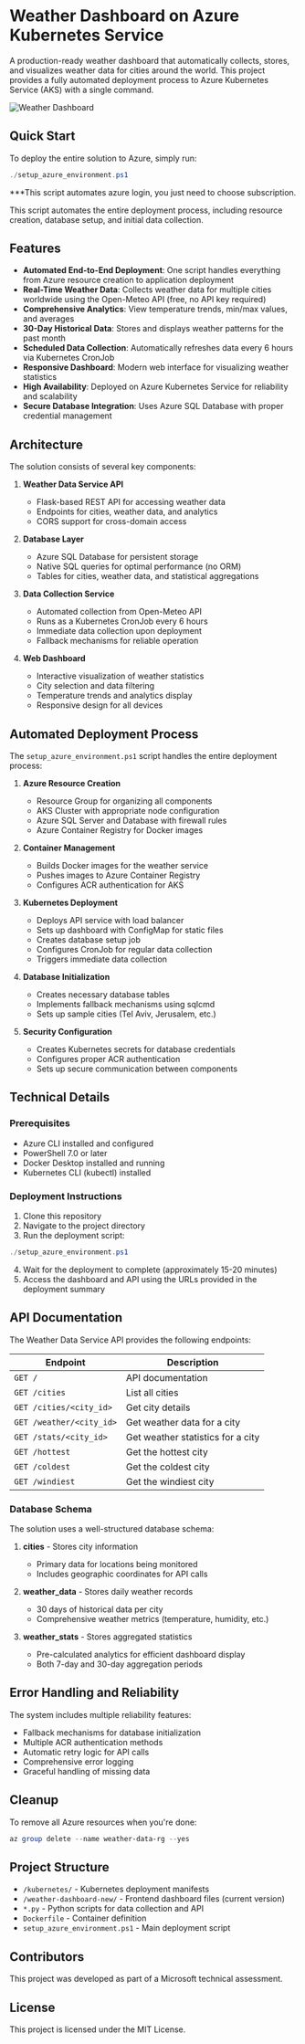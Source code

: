 # Weather Dashboard on Azure Kubernetes Service

A production-ready weather dashboard that automatically collects, stores, and visualizes weather data for cities around the world. This project provides a fully automated deployment process to Azure Kubernetes Service (AKS) with a single command.

![Weather Dashboard](https://via.placeholder.com/800x400?text=Weather+Dashboard)

## Quick Start

To deploy the entire solution to Azure, simply run:

```powershell
./setup_azure_environment.ps1
```
***This script automates azure login, you just need to choose subscription.

This script automates the entire deployment process, including resource creation, database setup, and initial data collection.

## Features

- **Automated End-to-End Deployment**: One script handles everything from Azure resource creation to application deployment
- **Real-Time Weather Data**: Collects weather data for multiple cities worldwide using the Open-Meteo API (free, no API key required)
- **Comprehensive Analytics**: View temperature trends, min/max values, and averages
- **30-Day Historical Data**: Stores and displays weather patterns for the past month
- **Scheduled Data Collection**: Automatically refreshes data every 6 hours via Kubernetes CronJob
- **Responsive Dashboard**: Modern web interface for visualizing weather statistics
- **High Availability**: Deployed on Azure Kubernetes Service for reliability and scalability
- **Secure Database Integration**: Uses Azure SQL Database with proper credential management

## Architecture

The solution consists of several key components:

1. **Weather Data Service API**
   - Flask-based REST API for accessing weather data
   - Endpoints for cities, weather data, and analytics
   - CORS support for cross-domain access

2. **Database Layer**
   - Azure SQL Database for persistent storage
   - Native SQL queries for optimal performance (no ORM)
   - Tables for cities, weather data, and statistical aggregations

3. **Data Collection Service**
   - Automated collection from Open-Meteo API
   - Runs as a Kubernetes CronJob every 6 hours
   - Immediate data collection upon deployment
   - Fallback mechanisms for reliable operation

4. **Web Dashboard**
   - Interactive visualization of weather statistics
   - City selection and data filtering
   - Temperature trends and analytics display
   - Responsive design for all devices

## Automated Deployment Process

The `setup_azure_environment.ps1` script handles the entire deployment process:

1. **Azure Resource Creation**
   - Resource Group for organizing all components
   - AKS Cluster with appropriate node configuration
   - Azure SQL Server and Database with firewall rules
   - Azure Container Registry for Docker images

2. **Container Management**
   - Builds Docker images for the weather service
   - Pushes images to Azure Container Registry
   - Configures ACR authentication for AKS

3. **Kubernetes Deployment**
   - Deploys API service with load balancer
   - Sets up dashboard with ConfigMap for static files
   - Creates database setup job
   - Configures CronJob for regular data collection
   - Triggers immediate data collection

4. **Database Initialization**
   - Creates necessary database tables
   - Implements fallback mechanisms using sqlcmd
   - Sets up sample cities (Tel Aviv, Jerusalem, etc.)

5. **Security Configuration**
   - Creates Kubernetes secrets for database credentials
   - Configures proper ACR authentication
   - Sets up secure communication between components

## Technical Details

### Prerequisites

- Azure CLI installed and configured
- PowerShell 7.0 or later
- Docker Desktop installed and running
- Kubernetes CLI (kubectl) installed

### Deployment Instructions

1. Clone this repository
2. Navigate to the project directory
3. Run the deployment script:

```powershell
./setup_azure_environment.ps1
```

4. Wait for the deployment to complete (approximately 15-20 minutes)
5. Access the dashboard and API using the URLs provided in the deployment summary

## API Documentation

The Weather Data Service API provides the following endpoints:

| Endpoint | Description |
|----------|-------------|
| `GET /` | API documentation |
| `GET /cities` | List all cities |
| `GET /cities/<city_id>` | Get city details |
| `GET /weather/<city_id>` | Get weather data for a city |
| `GET /stats/<city_id>` | Get weather statistics for a city |
| `GET /hottest` | Get the hottest city |
| `GET /coldest` | Get the coldest city |
| `GET /windiest` | Get the windiest city |

### Database Schema

The solution uses a well-structured database schema:

1. **cities** - Stores city information
   - Primary data for locations being monitored
   - Includes geographic coordinates for API calls

2. **weather_data** - Stores daily weather records
   - 30 days of historical data per city
   - Comprehensive weather metrics (temperature, humidity, etc.)

3. **weather_stats** - Stores aggregated statistics
   - Pre-calculated analytics for efficient dashboard display
   - Both 7-day and 30-day aggregation periods

## Error Handling and Reliability

The system includes multiple reliability features:

- Fallback mechanisms for database initialization
- Multiple ACR authentication methods
- Automatic retry logic for API calls
- Comprehensive error logging
- Graceful handling of missing data

## Cleanup

To remove all Azure resources when you're done:

```powershell
az group delete --name weather-data-rg --yes
```

## Project Structure

- `/kubernetes/` - Kubernetes deployment manifests
- `/weather-dashboard-new/` - Frontend dashboard files (current version)
- `*.py` - Python scripts for data collection and API
- `Dockerfile` - Container definition
- `setup_azure_environment.ps1` - Main deployment script

## Contributors

This project was developed as part of a Microsoft technical assessment.

## License

This project is licensed under the MIT License.
